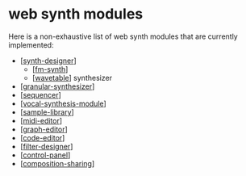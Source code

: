 # web synth modules

Here is a non-exhaustive list of web synth modules that are currently implemented:

* [[synth-designer]]
  * [[fm-synth]]
  * [[wavetable]] synthesizer
* [[granular-synthesizer]]
* [[sequencer]]
* [[vocal-synthesis-module]]
* [[sample-library]]
* [[midi-editor]]
* [[graph-editor]]
* [[code-editor]]
* [[filter-designer]]
* [[control-panel]]
* [[composition-sharing]]

[//begin]: # "Autogenerated link references for markdown compatibility"
[synth-designer]: synth-designer "synth designer"
[fm-synth]: fm-synth "FM Synthesizer"
[wavetable]: wavetable "wavetable"
[granular-synthesizer]: granular-synthesizer "granular-synthesizer"
[sequencer]: sequencer "sequencer"
[vocal-synthesis-module]: vocal-synthesis-module "vocal-synthesis-module"
[sample-library]: sample-library "sample-library"
[midi-editor]: midi-editor "midi-editor"
[graph-editor]: graph-editor "graph editor"
[code-editor]: code-editor "code-editor"
[filter-designer]: filter-designer "filter-designer"
[control-panel]: control-panel "control-panel"
[composition-sharing]: composition-sharing "composition-sharing"
[//end]: # "Autogenerated link references"
